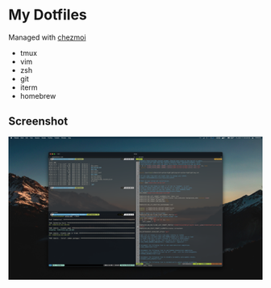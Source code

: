 # My Dotfiles

Managed with [chezmoi](https://www.chezmoi.io/)

- tmux
- vim
- zsh
- git
- iterm
- homebrew

## Screenshot
![screenshot](Screenshot.png)
